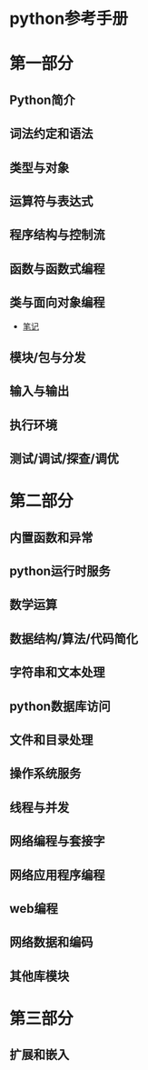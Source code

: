 # python参考手册

# 第一部分

## Python简介

## 词法约定和语法

## 类型与对象

## 运算符与表达式

## 程序结构与控制流

## 函数与函数式编程

## 类与面向对象编程

- [笔记](class_oop.md)
## 模块/包与分发

## 输入与输出

## 执行环境

## 测试/调试/探查/调优

# 第二部分

## 内置函数和异常

## python运行时服务

## 数学运算

## 数据结构/算法/代码简化

## 字符串和文本处理

## python数据库访问

## 文件和目录处理

## 操作系统服务

## 线程与并发

## 网络编程与套接字

## 网络应用程序编程

## web编程

## 网络数据和编码

## 其他库模块

# 第三部分

## 扩展和嵌入

